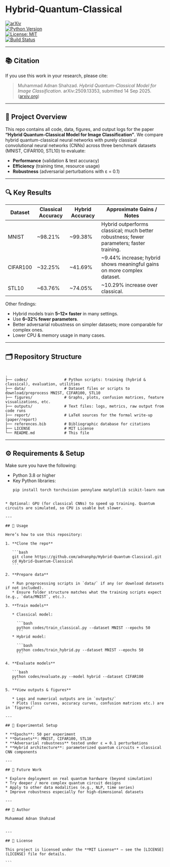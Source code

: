 # Hybrid-Quantum-Classical
[![arXiv](https://img.shields.io/badge/arXiv-2509.13353-b31b1b.svg)](https://arxiv.org/abs/2509.13353)  
[![Python Version](https://img.shields.io/badge/python-3.8%2B-blue)](https://www.python.org/)  
[![License: MIT](https://img.shields.io/badge/License-MIT-green.svg)](LICENSE)  
[![Build Status](https://github.com/adnanphp/Hybrid-Quantum-Classical/actions/workflows/ci.yml/badge.svg)](https://github.com/adnanphp/Hybrid-Quantum-Classical/actions)  

---

## 📚 Citation

If you use this work in your research, please cite:

> Muhammad Adnan Shahzad. *Hybrid Quantum-Classical Model for Image Classification*. arXiv:2509.13353, submitted 14 Sep 2025. ([arxiv.org](https://arxiv.org/abs/2509.13353))

---

## 🧠 Project Overview

This repo contains all code, data, figures, and output logs for the paper **“Hybrid Quantum-Classical Model for Image Classification”**. We compare hybrid quantum-classical neural networks with purely classical convolutional neural networks (CNNs) across three benchmark datasets (MNIST, CIFAR100, STL10) to evaluate:

- **Performance** (validation & test accuracy)  
- **Efficiency** (training time, resource usage)  
- **Robustness** (adversarial perturbations with ε = 0.1)  

---

## 🔍 Key Results

| Dataset   | Classical Accuracy | Hybrid Accuracy | Approximate Gains / Notes |
|------------|---------------------|------------------|-----------------------------|
| MNIST     | ~98.21%             | ~99.38%          | Hybrid outperforms classical; much better robustness; fewer parameters; faster training. |
| CIFAR100  | ~32.25%             | ~41.69%          | ~9.44% increase; hybrid shows meaningful gains on more complex dataset. |
| STL10     | ~63.76%             | ~74.05%          | ~10.29% increase over classical. |

Other findings:  
- Hybrid models train **5–12× faster** in many settings.  
- Use **6–32% fewer parameters**.  
- Better adversarial robustness on simpler datasets; more comparable for complex ones.  
- Lower CPU & memory usage in many cases.  

---

## 🗂 Repository Structure

```

.
├── codes/                # Python scripts: training (hybrid & classical), evaluation, utilities
├── data/                 # Dataset files or scripts to download/preprocess MNIST, CIFAR100, STL10
├── figures/              # Graphs, plots, confusion matrices, feature visualizations, etc.
├── outputs/              # Text files: logs, metrics, raw output from code runs
├── report/               # LaTeX sources for the formal write-up (paper/report)
├── references.bib        # Bibliographic database for citations
├── LICENSE               # MIT License
└── README.md             # This file

````

---

## ⚙️ Requirements & Setup

Make sure you have the following:

- Python 3.8 or higher  
- Key Python libraries:  
  ```bash
  pip install torch torchvision pennylane matplotlib scikit-learn numpy
````

* Optional: GPU (for classical CNNs) to speed up training. Quantum circuits are simulated, so CPU is usable but slower.

---

## 🚀 Usage

Here’s how to use this repository:

1. **Clone the repo**

   ```bash
   git clone https://github.com/adnanphp/Hybrid-Quantum-Classical.git
   cd Hybrid-Quantum-Classical
   ```

2. **Prepare data**

   * Run preprocessing scripts in `data/` if any (or download datasets if not included).
   * Ensure folder structure matches what the training scripts expect (e.g., `data/MNIST`, etc.).

3. **Train models**

   * Classical model:

     ```bash
     python codes/train_classical.py --dataset MNIST --epochs 50
     ```
   * Hybrid model:

     ```bash
     python codes/train_hybrid.py --dataset MNIST --epochs 50
     ```

4. **Evaluate models**

   ```bash
   python codes/evaluate.py --model hybrid --dataset CIFAR100
   ```

5. **View outputs & figures**

   * Logs and numerical outputs are in `outputs/`
   * Plots (loss curves, accuracy curves, confusion matrices etc.) are in `figures/`

---

## 🧪 Experimental Setup

* **Epochs**: 50 per experiment
* **Datasets**: MNIST, CIFAR100, STL10
* **Adversarial robustness** tested under ε = 0.1 perturbations
* **Hybrid architecture**: parameterized quantum circuits + classical CNN components

---

## 🔮 Future Work

* Explore deployment on real quantum hardware (beyond simulation)
* Try deeper / more complex quantum circuit designs
* Apply to other data modalities (e.g., NLP, time series)
* Improve robustness especially for high-dimensional datasets

---

## 👤 Author

Muhammad Adnan Shahzad


---

## 📝 License

This project is licensed under the **MIT License** — see the [LICENSE](LICENSE) file for details.

```
